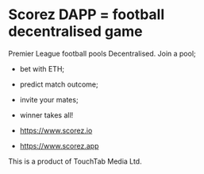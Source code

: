 # Scorez DAPP = football decentralised game

Premier League football pools Decentralised. Join a pool; 
- bet with ETH; 
- predict match outcome;
- invite your mates;
-  winner takes all!

 - https://www.scorez.io 
 - https://www.scorez.app
 
This is a product of TouchTab Media Ltd. 
